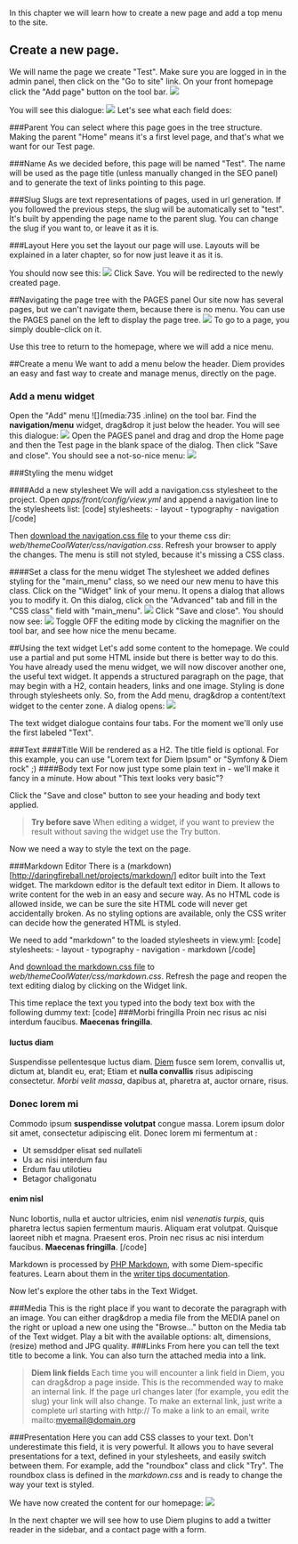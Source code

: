 In this chapter we will learn how to create a new page and add a top menu to the site.

## Create a new page.
We will name the page we create "Test".
Make sure you are logged in in the admin panel, then click on the "Go to site" link.
On your front homepage click the "Add page" button on the tool bar.
![](media:745)

You will see this dialogue:
![](media:681)
Let's see what each field does:

###Parent
You can select where this page goes in the tree structure.
Making the parent "Home" means it's a first level page, and that's what we want for our Test page.

###Name
As we decided before, this page will be named "Test".
The name will be used as the page title (unless manually changed in the SEO panel) and to generate the text of links pointing to this page.

###Slug
Slugs are text representations of pages, used in url generation.
If you followed the previous steps, the slug will be automatically set to "test".
It's built by appending the page name to the parent slug.
You can change the slug if you want to, or leave it as it is.

###Layout
Here you set the layout our page will use. Layouts will be explained in a later chapter, so for now just leave it as it is.

You should now see this:
![](media:682)
Click Save. You will be redirected to the newly created page.

##Navigating the page tree with the PAGES panel
Our site now has several pages, but we can't navigate them, because there is no menu.
You can use the PAGES panel on the left to display the page tree.
![](media:732)
To go to a page, you simply double-click on it.

Use this tree to return to the homepage, where we will add a nice menu.

##Create a menu
We want to add a menu below the header. Diem provides an easy and fast way to create and manage menus, directly on the page.

### Add a menu widget
Open the "Add" menu ![](media:735 .inline) on the tool bar. Find the **navigation/menu** widget, drag&drop it just below the header. You will see this dialogue:
![](media:683)
Open the PAGES panel and drag and drop the Home page and then the Test page in the blank space of the dialog.
Then click "Save and close". You should see a not-so-nice menu:
![](media:684)

###Styling the menu widget

####Add a new stylesheet
We will add a navigation.css stylesheet to the project.
Open *apps/front/config/view.yml* and append a navigation line to the stylesheets list:
[code]
  stylesheets:
    - layout
    - typography
    - navigation
[/code]

Then [download the navigation.css file](/uploads/diem-ipsum/navigation.css) to your theme css dir: *web/themeCoolWater/css/navigation.css*.
Refresh your browser to apply the changes. The menu is still not styled, because it's missing a CSS class.

####Set a class for the menu widget
The stylesheet we added defines styling for the "main_menu" class, so we need our new menu to have this class.
Click on the "Widget" link of your menu. It opens a dialog that allows you to modify it.
On this dialog, click on the "Advanced" tab and fill in the "CSS class" field with "main_menu".
![](media:686)
Click "Save and close". You should now see:
![](media:687)
Toggle OFF the editing mode by clicking the magnifier on the tool bar, and see how nice the menu became.

##Using the text widget
Let's add some content to the homepage.
We could use a partial and put some HTML inside but there is better way to do this. You have already used the menu widget, we will now discover another one, the useful text widget.
It appends a structured paragraph on the page, that may begin with a H2, contain headers, links and one image. Styling is done through stylesheets only.
So, from the Add menu, drag&drop a content/text widget to the center zone. A dialog opens:
![](media:688)

The text widget dialogue contains four tabs. For the moment we'll only use the first labeled "Text".

###Text
####Title
Will be rendered as a H2. The title field is optional.
For this example, you can use "Lorem text for Diem Ipsum" or "Symfony & Diem rock" ;)
####Body text
For now just type some plain text in - we'll make it fancy in a minute. How about "This text looks very basic"?

Click the "Save and close" button to see your heading and body text applied.

>**Try before save**
>When editing a widget, if you want to preview the result without saving the widget use the Try button.

Now we need a way to style the text on the page.

###Markdown Editor
There is a (markdown)[http://daringfireball.net/projects/markdown/] editor built into the Text widget. The markdown editor is the default text editor in Diem. It allows to write content for the web in an easy and secure way.
As no HTML code is allowed inside, we can be sure the site HTML code will never get accidentally broken.
As no styling options are available, only the CSS writer can decide how the generated HTML is styled.

We need to add "markdown" to the loaded stylesheets in view.yml:
[code]
  stylesheets:
    - layout
    - typography
    - navigation
    - markdown
[/code]

And [download the markdown.css file](/uploads/diem-ipsum/markdown.css) to *web/themeCoolWater/css/markdown.css*.
Refresh the page and reopen the text editing dialog by clicking on the Widget link.

This time replace the text you typed into the body text box with the following dummy text:
[code]
###Morbi fringilla
Proin nec risus ac nisi interdum faucibus. **Maecenas fringilla**.

#### luctus diam
Suspendisse pellentesque luctus diam. [Diem](http://diem.iliaz.com "Diem") fusce sem lorem, convallis ut, dictum at, blandit eu, erat; Etiam et **nulla convallis** risus adipiscing consectetur. *Morbi velit massa*, dapibus at, pharetra at, auctor ornare, risus.

### Donec lorem mi

Commodo ipsum **suspendisse volutpat** congue massa. Lorem ipsum dolor sit amet, consectetur adipiscing elit.
Donec lorem mi fermentum at :

* Ut semsddper elisat sed nullateli
* Us ac nisi interdum fau
* Erdum fau utilotieu
* Betagor chaligonatu

#### enim nisl
Nunc lobortis, nulla et auctor ultricies, enim nisl *venenatis turpis*, quis pharetra lectus sapien fermentum mauris. Aliquam erat volutpat. Quisque laoreet nibh et magna. Praesent eros. Proin nec risus ac nisi interdum faucibus. **Maecenas fringilla**.
[/code]

Markdown is processed by [PHP Markdown](http://michelf.com/projects/php-markdown/ ""), with some Diem-specific features. Learn about them in the [writer tips documentation](page:99).

Now let's explore the other tabs in the Text Widget.

###Media
This is the right place if you want to decorate the paragraph with an image. You can either drag&drop a media file from the MEDIA panel on the right or upload a new one using the "Browse..." button on the Media tab of the Text widget.
Play a bit with the available options: alt, dimensions, (resize) method and JPG quality.
###Links
From here you can tell the text title to become a link.
You can also turn the attached media into a link.
>**Diem link fields**
>Each time you will encounter a link field in Diem, you can drag&drop a page inside. This is the recommended way to make an internal link. If the page url changes later (for example, you edit the slug) your link will also change.
>To make an external link, just write a complete url starting with http://
>To make a link to an email, write mailto:myemail@domain.org

###Presentation
Here you can add CSS classes to your text. Don't underestimate this field, it is very powerful. It allows you to have several presentations for a text, defined in your stylesheets, and easily switch between them.
For example, add the "roundbox" class and click "Try". The roundbox class is defined in the *markdown.css* and is ready to change the way your text is styled.

We have now created the content for our homepage:
![](media:734)

In the next chapter we will see how to use Diem plugins to add a twitter reader in the sidebar, and a contact page with a form.